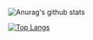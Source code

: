 ![Anurag's github stats](https://github-readme-stats.vercel.app/api?username=areeg94fahad&show_icons=true&count_private=true&theme=radical)

[![Top Langs](https://github-readme-stats.vercel.app/api/top-langs/?username=AREEG94FAhad&layout=compact)](https://github.com/anuraghazra/github-readme-stats)

